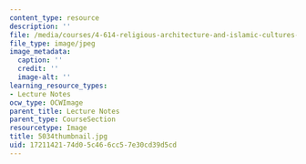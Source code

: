 ```yaml
---
content_type: resource
description: ''
file: /media/courses/4-614-religious-architecture-and-islamic-cultures-fall-2002/1721142174d05c466cc57e30cd39d5cd_5034thumbnail.jpg
file_type: image/jpeg
image_metadata:
  caption: ''
  credit: ''
  image-alt: ''
learning_resource_types:
- Lecture Notes
ocw_type: OCWImage
parent_title: Lecture Notes
parent_type: CourseSection
resourcetype: Image
title: 5034thumbnail.jpg
uid: 17211421-74d0-5c46-6cc5-7e30cd39d5cd
---
```

